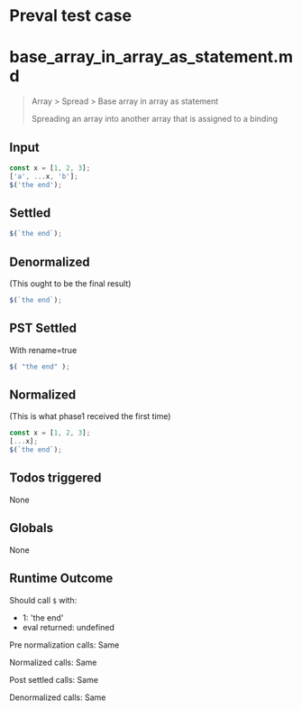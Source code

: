 # Preval test case

# base_array_in_array_as_statement.md

> Array > Spread > Base array in array as statement
>
> Spreading an array into another array that is assigned to a binding

## Input

`````js filename=intro
const x = [1, 2, 3];
['a', ...x, 'b'];
$('the end');
`````


## Settled


`````js filename=intro
$(`the end`);
`````


## Denormalized
(This ought to be the final result)

`````js filename=intro
$(`the end`);
`````


## PST Settled
With rename=true

`````js filename=intro
$( "the end" );
`````


## Normalized
(This is what phase1 received the first time)

`````js filename=intro
const x = [1, 2, 3];
[...x];
$(`the end`);
`````


## Todos triggered


None


## Globals


None


## Runtime Outcome


Should call `$` with:
 - 1: 'the end'
 - eval returned: undefined

Pre normalization calls: Same

Normalized calls: Same

Post settled calls: Same

Denormalized calls: Same
